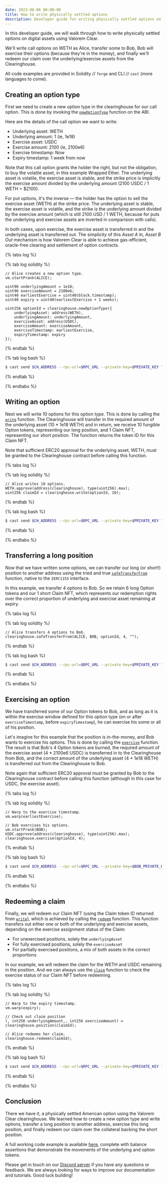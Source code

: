 ```yaml
---
date: 2023-06-06 00:00:00
title: How to write physically settled options
description: Developer guide for writing physically settled options on digital assets with Valorem Clear.
---
```


In this developer guide, we will walk through how to write physically settled options on digital assets using Valorem Clear.

We'll write call options on WETH as Alice, transfer some to Bob, Bob will exercise their options (because they're in the money), and finally we'll redeem our claim over the underlying/exercise assets from the Clearinghouse.

All code examples are provided in Solidity // `forge` and CLI // `cast` (more languages to come).

## Creating an option type

First we need to create a new option type in the clearinghouse for our call option. This is done by invoking the [`newOptionType`](/docs/clear-contracts/#newOptionType) function on the ABI.

Here are the details of the call option we want to write:

- Underlying asset: WETH
- Underlying amount: 1 (ie, 1e18)
- Exercise asset: USDC
- Exercise amount: 2100 (ie, 2100e6)
- Exercise timestamp: Now
- Expiry timestamp: 1 week from now

Note that this call option grants the holder the right, but not the obligation, to buy the volatile asset, in this example Wrapped Ether. The underlying asset is volatile, the exercise asset is stable, and the strike price is implicitly the exercise amount divided by the underlying amount (2100 USDC / 1 WETH = $2100).

For put options, it's the inverse — the holder has the option to sell the exercise asset (WETH) at the strike price. The underlying asset is stable, the exercise asset is volatile, and the strike is the underlying amount divided by the exercise amount (which is still 2100 USD / 1 WETH, because for puts the underlying and exercise assets are inverted in comparision with calls).

In both cases, upon exercise, the exercise asset is transferred in and the underlying asset is transferred out. The simplicity of this *Asset A In, Asset B Out* mechanism is how Valorem Clear is able to achieve gas-efficient, oracle-free clearing and settlement of option contracts.

{% tabs log %}

{% tab log solidity %}
```solidity
// Alice creates a new option type.
vm.startPrank(ALICE);

uint96 underlyingAmount = 1e18;
uint96 exerciseAmount = 2100e6;
uint40 earliestExercise = uint40(block.timestamp);
uint40 expiry = uint40(earliestExercise + 1 weeks);

uint256 optionId = clearinghouse.newOptionType({
    underlyingAsset: address(WETH),
    underlyingAmount: underlyingAmount,
    exerciseAsset: address(USDC),
    exerciseAmount: exerciseAmount,
    exerciseTimestamp: earliestExercise,
    expiryTimestamp: expiry
});
```
{% endtab %}

{% tab log bash %}
```bash
$ cast send $CH_ADDRESS --rpc-url=$RPC_URL --private-key=$PRIVATE_KEY "newOptionType(address,uint96,address,uint96,uint40,uint40) (uint256)" "$WETH" 1000000000000000000 "$USDC" 2100000000 1686115811 1686720611
```
{% endtab %}

{% endtabs %}

## Writing an option

Next we will write 10 options for this option type. This is done by calling the [`write`](/docs/clear-contracts/#write) function. The Clearinghouse will transfer in the required amount of the underlying asset (10 * 1e18 WETH) and in return, we receive 10 fungible Option tokens, representing our long position, and 1 Claim NFT, representing our short position. The function returns the token ID for this Claim NFT.

Note that sufficient ERC20 approval for the underlying asset, WETH, must be granted to the Clearinghouse contract before calling this function.

{% tabs log %}

{% tab log solidity %}
```solidity
// Alice writes 10 options.
WETH.approve(address(clearinghouse), type(uint256).max);
uint256 claimId = clearinghouse.write(optionId, 10);
```
{% endtab %}

{% tab log bash %}
```bash
$ cast send $CH_ADDRESS --rpc-url=$RPC_URL --private-key=$PRIVATE_KEY "write(uint256,uint112)" $OPTION_ID 10
```
{% endtab %}

{% endtabs %}

## Transferring a long position

Now that we have written some options, we can transfer our long (or short!) position to another address using the tried and true [`safeTransferFrom`](https://eips.ethereum.org/EIPS/eip-1155#specification) function, native to the `IERC1155` interface.

In this example, we transfer 4 options to Bob. So we retain 6 long Option tokens and our 1 short Claim NFT, which represents our redemption rights over the correct proportion of underlying and exercise asset remaining at expiry.

{% tabs log %}

{% tab log solidity %}
```solidity
// Alice transfers 4 options to Bob.
clearinghouse.safeTransferFrom(ALICE, BOB, optionId, 4, "");
```
{% endtab %}

{% tab log bash %}
```bash
$ cast send $CH_ADDRESS --rpc-url=$RPC_URL --private-key=$PRIVATE_KEY "safeTransferFrom(address,address,uint256,uint256,bytes)" "$ALICE" "$BOB" $OPTION_ID 4 ""
```
{% endtab %}

{% endtabs %}

## Exercising an option

We have transferred some of our Option tokens to Bob, and as long as it is within the exercise window defined for this option type (on or after `exerciseTimestamp`, before `expiryTimestamp`), he can exercise his some or all of his position.

Let's imagine for this example that the position is in-the-money, and Bob wants to exercise his options. This is done by calling the [`exercise`](/docs/clear-contracts/#exercise) function. The result is that Bob's 4 Option tokens are burned, the required amount of the exercise asset (4 * 2100e6 USDC) is transferred in to the Clearinghouse from Bob, and the correct amount of the underlying asset (4 * 1e18 WETH) is transferred out from the Clearinghouse to Bob.

Note again that sufficient ERC20 approval must be granted by Bob to the Clearinghouse contract before calling this function (although in this case for USDC, the exercise asset).

{% tabs log %}

{% tab log solidity %}
```solidity
// Warp to the exercise timestamp.
vm.warp(earliestExercise);

// Bob exercises his options.
vm.startPrank(BOB);
USDC.approve(address(clearinghouse), type(uint256).max);
clearinghouse.exercise(optionId, 4);
```
{% endtab %}

{% tab log bash %}
```bash
$ cast send $CH_ADDRESS --rpc-url=$RPC_URL --private-key=$BOB_PRIVATE_KEY "exercise(uint256,uint112)" $OPTION_ID 4
```
{% endtab %}

{% endtabs %}

## Redeeming a claim

Finally, we will redeem our Claim NFT (using the Claim token ID returned from [`write`](/docs/clear-contracts/#write)), which is achieved by calling the [`redeem`](/docs/clear-contracts/#redeem) function. This function transfers out either one or both of the underlying and exercise assets, depending on the exercise assignment status of the Claim:
- For unexercised positions, solely the `underlyingAsset`
- For fully exercised positions, solely the `exerciseAsset`
- For partially exercised positions, a mix of both assets in the correct proportions

In our example, we will redeem the claim for the WETH and USDC remaining in the position. And we can always use the [`claim`](/docs/clear-contracts/#claim) function to check the exercise status of our Claim NFT before redeeming.

{% tabs log %}

{% tab log solidity %}
```solidity
// Warp to the expiry timestamp.
vm.warp(expiry);

// Check out claim position
(, int256 underlyingAmount,, int256 exerciseAmount) = clearinghouse.position(claimId);

// Alice redeems her claim.
clearinghouse.redeem(claimId);
```
{% endtab %}

{% tab log bash %}
```bash
$ cast send $CH_ADDRESS --rpc-url=$RPC_URL --private-key=$PRIVATE_KEY "redeem(uint256)" $CLAIM_ID
```
{% endtab %}

{% endtabs %}

## Conclusion

There we have it, a physically settled American option using the Valorem Clear clearinghouse. We learned how to create a new option type and write options, transfer a long position to another address, exercise this long position, and finally redeem our claim over the collateral backing the short position.

A full working code example is available [here](https://github.com/valorem-labs-inc/valorem-dev-guides/blob/main/test/ClearPhysicallySettled.t.sol), complete with balance assertions that demonstrate the movements of the underlying and option tokens.

Please get in touch on our [Discord server](https://discord.gg/5jZdPuY9kR) if you have any questions or feedback. We are always looking for ways to improve our documentation and tutorials. Good luck building!
